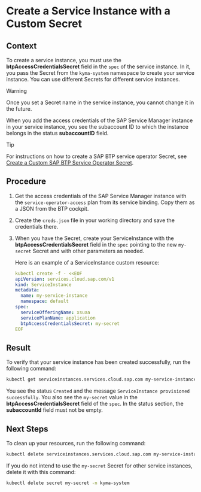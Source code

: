 # Create a Service Instance with a Custom Secret

## Context
To create a service instance, you must use the **btpAccessCredentialsSecret** field in the `spec` of the service instance. In it, you pass the Secret from the `kyma-system` namespace to create your service instance. You can use different Secrets for different service instances.

> [!WARNING] 
> Once you set a Secret name in the service instance, you cannot change it in the future.

When you add the access credentials of the SAP Service Manager instance in your service instance, you see the subaccount ID to which the instance belongs in the status **subaccountID** field.

> [!TIP]
> For instructions on how to create a SAP BTP service operator Secret, see [Create a Custom SAP BTP Service Operator Secret](04-20-create-btp-service-operator-secret.md).

## Procedure

1. Get the access credentials of the SAP Service Manager instance with the `service-operator-access` plan from its service binding. Copy them as a JSON from the BTP cockpit. 

2. Create the `creds.json` file in your working directory and save the credentials there. <!--is this step necessary for the managed offering; if not, what's the next step?-->

3. When you have the Secret, create your ServiceInstance with the **btpAccessCredentialsSecret** field in the `spec` pointing to the new `my-secret` Secret and with other parameters as needed.

   Here is an example of a ServiceInstance custom resource:

   ```yaml
   kubectl create -f - <<EOF
   apiVersion: services.cloud.sap.com/v1
   kind: ServiceInstance
   metadata:
     name: my-service-instance
     namespace: default
   spec:
     serviceOfferingName: xsuaa
     servicePlanName: application
     btpAccessCredentialsSecret: my-secret
   EOF
   ```

## Result

To verify that your service instance has been created successfully, run the following command:

```bash
kubectl get serviceinstances.services.cloud.sap.com my-service-instance -o yaml
```

You see the status `Created` and the message `ServiceInstance provisioned successfully`.
You also see the `my-secret` value in the **btpAccessCredentialsSecret** field of the `spec`.
In the status section, the **subaccountId** field must not be empty.

## Next Steps

To clean up your resources, run the following command:

```bash
kubectl delete serviceinstances.services.cloud.sap.com my-service-instance
```

If you do not intend to use the `my-secret` Secret for other service instances, delete it with this command:

```bash
kubectl delete secret my-secret -n kyma-system
```
